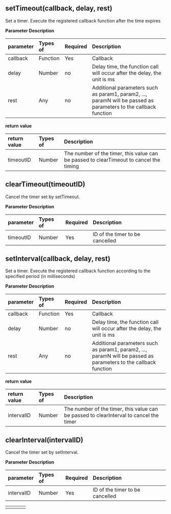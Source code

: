 ## setTimeout(callback, delay, rest)

Set a timer. Execute the registered callback function after the time expires

**Parameter Description**

| parameter | Types of | Required | Description                                                  |
| :-------- | :------- | :------- | :----------------------------------------------------------- |
| callback  | Function | Yes      | Callback                                                     |
| delay     | Number   | no       | Delay time, the function call will occur after the delay, the unit is ms |
| rest      | Any      | no       | Additional parameters such as param1, param2, ..., paramN will be passed as parameters to the callback function |

**return value**

| return value | Types of | Description                                                  |
| :----------- | :------- | :----------------------------------------------------------- |
| timeoutID    | Number   | The number of the timer, this value can be passed to clearTimeout to cancel the timing |

## clearTimeout(timeoutID)

Cancel the timer set by setTimeout.

**Parameter Description**

| parameter | Types of | Required | Description                     |
| :-------- | :------- | :------- | :------------------------------ |
| timeoutID | Number   | Yes      | ID of the timer to be cancelled |

## setInterval(callback, delay, rest)

Set a timer. Execute the registered callback function according to the specified period (in milliseconds)

**Parameter Description**

| parameter | Types of | Required | Description                                                  |
| :-------- | :------- | :------- | :----------------------------------------------------------- |
| callback  | Function | Yes      | Callback                                                     |
| delay     | Number   | no       | Delay time, the function call will occur after the delay, the unit is ms |
| rest      | Any      | no       | Additional parameters such as param1, param2, ..., paramN will be passed as parameters to the callback function |

**return value**

| return value | Types of | Description                                                  |
| :----------- | :------- | :----------------------------------------------------------- |
| intervalID   | Number   | The number of the timer, this value can be passed to clearInterval to cancel the timer |

## clearInterval(intervalID)

Cancel the timer set by setInterval.

**Parameter Description**

| parameter  | Types of | Required | Description                     |
| :--------- | :------- | :------- | :------------------------------ |
| intervalID | Number   | Yes      | ID of the timer to be cancelled |

|      |      |      |      |
|:-|:-|:-|:-|
|      |      |      |      |